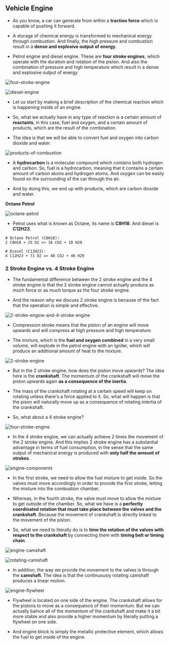 ## Vehicle Engine

- As you know, a car can generate from within a **traction force** which is capable of pushing it forward.


- A storage of chemical energy is transformed to mechanical energy through combustion. And finally, the high pressure and combustion result in a **dense and explosive output of energy**. 


- Petrol engine and diesel engine. These are **four stroke engines**, which operate with the duration and rotation of the piston. And also the combination of pressure and high temperature which result in a dense and explosive output of energy.


![four-stroke-engine](https://www.newworldencyclopedia.org/d/images/a/a6/4-Stroke-Engine.gif)


![diesel-engine](/pictures/engine/diesel-engine.PNG "diesel engine")


- Let us start by making a brief description of the chemical reaction which is happening inside of an engine.


- So, what we actually have in any type of reaction is a certain amount of **reactants**, in this case, fuel and oxygen, and a certain amount of products, which are the result of the combination. 


- The idea is that we will be able to convert fuel and oxygen into carbon dioxide and water. 


![products-of-combustion](/pictures/engine/products-of-combustion.PNG "products of combustion")


- A **hydrocarbon** is a molecular compound which contains both hydrogen and carbon. So, fuel is a hydrocarbon, meaning that it contains a certain amount of carbon atoms and hydrogen atoms. And oxygen can be easily found on the surrounding of the car through the air. 


- And by doing this, we end up with products, which are carbon dioxide and water.


**Octane Petrol**


![octane-petrol](/pictures/engine/octane-petrol.PNG "octane petrol")


- Petrol uses what is known as Octane, its name is **C8H18**. And diesel is **C12H23**.


```
# Octane Petrol (C8H18):
2 C8H18 + 25 O2 => 16 CO2 + 18 H20

# Diesel (C12H23):
4 C12H23 + 71 O2 => 48 CO2 + 46 H20
```

### 2 Stroke Engine vs. 4 Stroke Engine

- The fundamental difference between the 2 stroke engine and the 4 stroke engine is that the 2 stroke engine cannot actually produce as much force or as much torque as the four stroke engine. 


- And the reason why we discuss 2 stroke engine is because of the fact that the operation is simple and effective. 


![2-stroke-engine-and-4-stroke-engine](/pictures/engine/2-stroke-engine-and-4-stroke-engine.PNG "2 stroke engine vs. 4 stroke engine")


- Compression stroke means that the piston of an engine will move upwards and will compress at high pressure and high temperature.


- The mixture, which is the **fuel and oxygen combined** in a very small volume, will explode in the petrol engine with an igniter, which will produce an additional amount of heat to the mixture.  


![2-stroke-engine](/pictures/engine/2-stroke-engine.PNG "2 stroke engine")


- But in the 2 stroke engine, how does the piston move upwards? The idea here is the **crankshaft**. The momentum of the crankshaft will move the piston upwards again **as a consequence of the inertia**.


- The mass of the crankshaft rotating at a certain speed will keep on rotating unless there's a force applied to it. So, what will happen is that the pison will naturally move up as a consequence of rotating intertia of the crankshaft. 


- So, what about a 4 stroke engine? 


![four-stroke-engine](https://www.newworldencyclopedia.org/d/images/a/a6/4-Stroke-Engine.gif)


- In the 4 stroke engine, we can actually achieve 2 times the movement of the 2 stroke engine. And this implies 2 stroke engine has a substantial advantage in terms of fuel consumption, in the sense that the same output of mechanical energy is produced with **only half the amount of strokes**.


![engine-components](/pictures/engine/engine-components.PNG "engine components")


- In the first stroke, we need to allow the fuel mixture to get inside. So the valves must move accordingly in order to provide the first stroke, letting the mixture into the combustion chamber. 


- Whereas, in the fourth stroke, the valve must move to allow the mixture to get outside of the chamber. So, what we have is a **perfectly coordinated rotation that must take place between the valves and the crankshaft**. Because the movement of crankshaft is directly linked to the movement of the piston. 


- So, what we need to literally do is to **time the rotation of the valves with respect to the crankshaft** by connecting them with **timing belt or timing chain**. 


![engine-camshaft](/pictures/engine/engine-camshaft.PNG "engine camshaft")


![rotating-camshaft](https://energyeducation.ca/wiki/images/2/27/EccentricCam.gif)


- In addition, the way we provide the movement to the valves is through the **camshaft**.  The idea is that the continuously rotating camshaft produces a linear motion.


![engine-flywheel](/pictures/engine/engine-flywheel.PNG "engine flywheel")


- Flywheel is located on one side of the engine. The crankshaft allows for the pistons to move as a consequence of their momentum. But we can actually balnce all of the momentum of the crankshaft and make it a bit more stable and also provide a higher momentum by literally putting a flywheel on one side. 


- And engine block is simply the metallic protective element, which allows the fuel to get inside of the engine. 